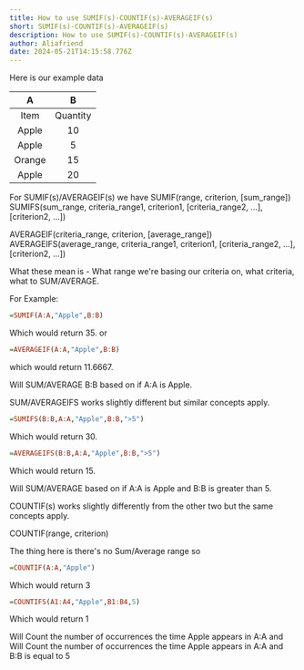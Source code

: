 ```yaml
---
title: How to use SUMIF(s)-COUNTIF(s)-AVERAGEIF(s)
short: SUMIF(s)-COUNTIF(s)-AVERAGEIF(s)
description: How to use SUMIF(s)-COUNTIF(s)-AVERAGEIF(s)
author: Aliafriend
date: 2024-05-21T14:15:58.776Z
---
```



Here is our example data

| A        | B             |
| :--------: | :-------------: |
| Item      | Quantity |
| Apple | 10 |
| Apple | 5 |
| Orange| 15 |
| Apple | 20 |

For SUMIF(s)/AVERAGEIF(s) we have
SUMIF(range, criterion, [sum_range])
SUMIFS(sum_range, criteria_range1, criterion1, [criteria_range2, …], [criterion2, …])

AVERAGEIF(criteria_range, criterion, [average_range])
AVERAGEIFS(average_range, criteria_range1, criterion1, [criteria_range2, …], [criterion2, …])

What these mean is - What range we're basing our criteria on, what criteria, what to SUM/AVERAGE.

For Example:

```haskell
=SUMIF(A:A,"Apple",B:B)
```
Which would return 35.
or
```haskell
=AVERAGEIF(A:A,"Apple",B:B)
```
which would return 11.6667.

Will SUM/AVERAGE B:B based on if A:A is Apple.

SUM/AVERAGEIFS works slightly different but similar concepts apply.

```haskell
=SUMIFS(B:B,A:A,"Apple",B:B,">5")
```
Which would return 30.

```haskell
=AVERAGEIFS(B:B,A:A,"Apple",B:B,">5")
```
Which would return 15.

Will SUM/AVERAGE based on if A:A is Apple and B:B is greater than 5.

COUNTIF(s) works slightly differently from the other two but the same concepts apply.

COUNTIF(range, criterion)

The thing here is there's no Sum/Average range so

```haskell
=COUNTIF(A:A,"Apple")
```
Which would return 3

```haskell
=COUNTIFS(A1:A4,"Apple",B1:B4,5)
```
Which would return 1

Will Count the number of occurrences the time Apple appears in A:A
and
Will Count the number of occurrences the time Apple appears in A:A and B:B is equal to 5 





